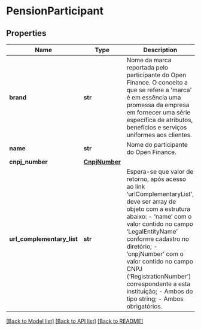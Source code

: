 # PensionParticipant

## Properties
Name | Type | Description | Notes
------------ | ------------- | ------------- | -------------
**brand** | **str** | Nome da marca reportada pelo participante do Open Finance. O conceito a que se refere a &#x27;marca&#x27; é em essência uma promessa da empresa em fornecer uma série específica de atributos, benefícios e serviços uniformes aos clientes. | 
**name** | **str** | Nome do participante do Open Finance. | 
**cnpj_number** | [**CnpjNumber**](CnpjNumber.md) |  | 
**url_complementary_list** | **str** | Espera-se que valor de retorno, após acesso ao link ‘urlComplementaryList’, deve ser array de objeto com a estrutura abaixo:  - ‘name’ com o valor contido no campo ‘LegalEntityName’ conforme cadastro no diretório;  - ‘cnpjNumber’ com o valor contido no campo CNPJ (‘RegistrationNumber’) correspondente a esta instituição;  - Ambos do tipo string;  - Ambos obrigatórios.  | [optional] 

[[Back to Model list]](../README.md#documentation-for-models) [[Back to API list]](../README.md#documentation-for-api-endpoints) [[Back to README]](../README.md)


